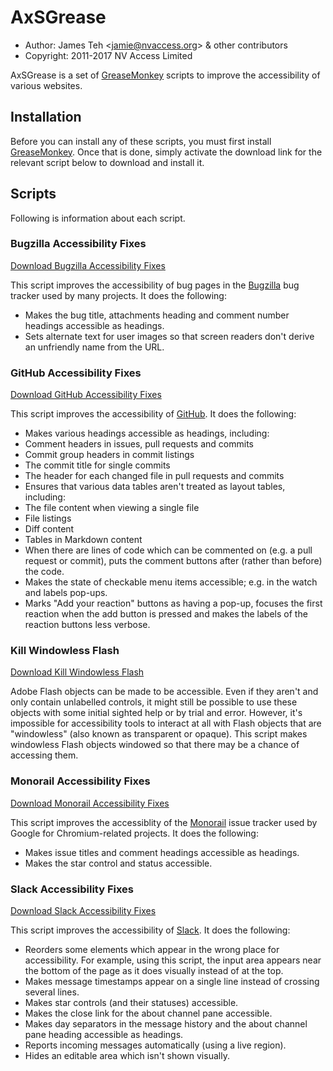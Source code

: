 # AxSGrease

- Author: James Teh &lt;jamie@nvaccess.org&gt; & other contributors
- Copyright: 2011-2017 NV Access Limited

AxSGrease is a set of [GreaseMonkey](https://addons.mozilla.org/en-US/firefox/addon/greasemonkey/) scripts to improve the accessibility of various websites.

## Installation
Before you can install any of these scripts, you must first install [GreaseMonkey](https://addons.mozilla.org/en-US/firefox/addon/greasemonkey/).
Once that is done, simply activate the download link for the relevant script below to download and install it.

## Scripts
Following is information about each script.

### Bugzilla Accessibility Fixes
[Download Bugzilla Accessibility Fixes](https://github.com/nvaccess/axSGrease/raw/master/BugzillaA11yFixes.user.js)

This script improves the accessibility of bug pages in the [Bugzilla](http://www.bugzilla.org/) bug tracker used by many projects.
It does the following:

- Makes the bug title, attachments heading and comment number headings accessible as headings.
- Sets alternate text for user images so that screen readers don't derive an unfriendly name from the URL.

### GitHub Accessibility Fixes
[Download GitHub Accessibility Fixes](https://github.com/nvaccess/axSGrease/raw/master/GitHubA11yFixes.user.js)

This script improves the accessibility of [GitHub](https://github.com/).
It does the following:

- Makes various headings accessible as headings, including:
 - Comment headers in issues, pull requests and commits
 - Commit group headers in commit listings
 - The commit title for single commits
 - The header for each changed file in pull requests and commits
- Ensures that various data tables aren't treated as layout tables, including:
 - The file content when viewing a single file
 - File listings
 - Diff content
 - Tables in Markdown content
- When there are lines of code which can be commented on (e.g. a pull request or commit), puts the comment buttons after (rather than before) the code.
- Makes the state of checkable menu items accessible; e.g. in the watch and labels pop-ups.
- Marks "Add your reaction" buttons as having a pop-up, focuses the first reaction when the add button is pressed and makes the labels of the reaction buttons less verbose.

### Kill Windowless Flash
[Download Kill Windowless Flash](https://github.com/nvaccess/axSGrease/raw/master/KillWindowlessFlash.user.js)

Adobe Flash objects can be made to be accessible.
Even if they aren't and only contain unlabelled controls, it might still be possible to use these objects with some initial sighted help or by trial and error.
However, it's impossible for accessibility tools to interact at all with Flash objects that are "windowless" (also known as transparent or opaque).
This script makes windowless Flash objects windowed so that there may be a chance of accessing them.

### Monorail Accessibility Fixes
[Download Monorail Accessibility Fixes](https://github.com/nvaccess/axSGrease/raw/master/MonorailA11yFixes.user.js)

This script improves the accessiblity of the [Monorail](https://bugs.chromium.org/) issue tracker used by Google for Chromium-related projects.
It does the following:

- Makes issue titles and comment headings accessible as headings.
- Makes the star control and status accessible.

### Slack Accessibility Fixes
[Download Slack Accessibility Fixes](https://github.com/nvaccess/axSGrease/raw/master/SlackA11yFixes.user.js)

This script improves the accessibility of [Slack](https://www.slack.com/).
It does the following:

- Reorders some elements which appear in the wrong place for accessibility. For example, using this script, the input area appears near the bottom of the page as it does visually instead of at the top.
- Makes message timestamps appear on a single line instead of crossing several lines.
- Makes star controls (and their statuses) accessible.
- Makes the close link for the about channel pane accessible.
- Makes day separators in the message history and the about channel pane heading accessible as headings.
- Reports incoming messages automatically (using a live region).
- Hides an editable area which isn't shown visually.
